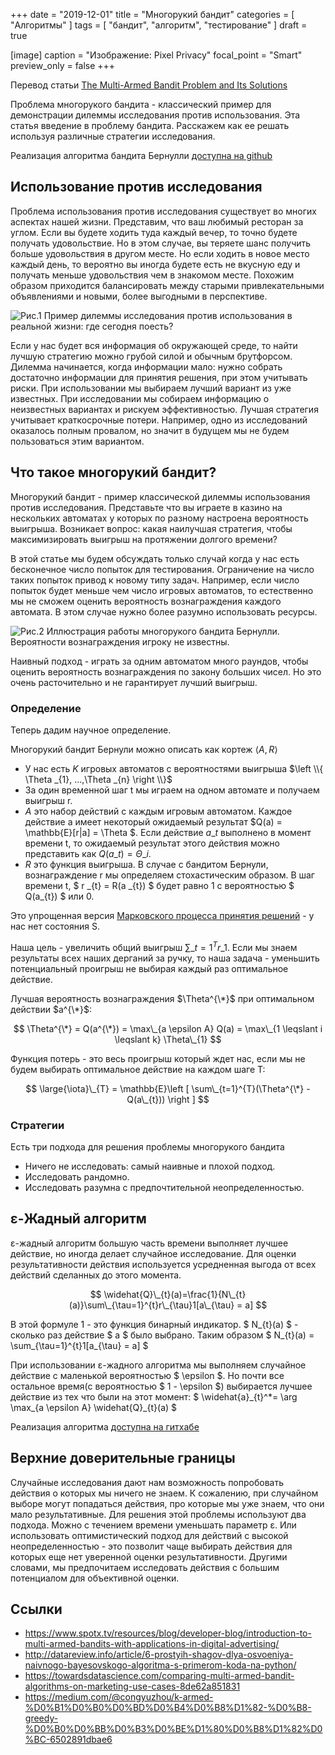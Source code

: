 +++
date = "2019-12-01"
title = "Многорукий бандит"
categories = [ "Алгоритмы" ]
tags = [ "бандит", "алгоритм", "тестирование" ]
draft = true

[image]
  caption = "Изображение: Pixel Privacy"
  focal_point = "Smart"
  preview_only = false
+++

Перевод статьи [The Multi-Armed Bandit Problem and Its Solutions](https://lilianweng.github.io/lil-log/2018/01/23/the-multi-armed-bandit-problem-and-its-solutions.html)

Проблема многорукого бандита - классический пример для демонстрации дилеммы исследования против использования. Эта статья введение в проблему бандита. Расскажем как ее решать используя различные стратегии исследования.

Реализация алгоритма бандита Бернулли [доступна на github](https://github.com/lilianweng/multi-armed-bandit)

<!--more-->

## Использование против исследования 

Проблема использования против исследования существует во многих аспектах нашей жизни. Представим, что ваш любимый ресторан за углом. Если вы будете ходить туда каждый вечер, то точно будете получать удовольствие. Но в этом случае, вы теряете шанс получить больше удовольствия в другом месте. Но если ходить в новое место каждый день, то вероятно вы иногда будете есть не вкусную еду и получать меньше удовольствия чем в знакомом месте. Похожим образом приходится балансировать между старыми привлекательными объявлениями и новыми, более выгодными в перспективе.

![Рис.1 Пример дилеммы исследования против использования в реальной жизни: где сегодня поесть?](/img/multi-armed-bandit/exploration_vs_exploitation.png)

Если у нас будет вся информация об окружающей среде, то найти лучшую стратегию можно грубой силой и обычным брутфорсом. Дилемма начинается, когда информации мало: нужно собрать достаточно информации для принятия решения, при этом учитывать риски. При использовании мы выбираем лучший вариант из уже известных. При исследовании мы собираем информацию о неизвестных вариантах и рискуем эффективностью. Лучшая стратегия учитывает краткосрочные потери. Например, одно из исследований оказалось полным провалом, но значит в будущем мы не будем пользоваться этим вариантом.

## Что такое многорукий бандит?

Многорукий бандит - пример классической дилеммы использования против исследования. Представьте что вы играете в казино на нескольких автоматах у которых по разному настроена вероятность выигрыша. Возникает вопрос: какая наилучшая стратегия, чтобы максимизировать выигрыш на протяжении долгого времени?

В этой статье мы будем обсуждать только случай когда у нас есть бесконечное число попыток для тестирования. Ограничение на число таких попыток привод к новому типу задач. Например, если число попыток будет меньше чем число игровых автоматов, то естественно мы не сможем оценить вероятность вознаграждения каждого автомата. В этом случае нужно 
более разумно использовать ресурсы.

![Рис.2 Иллюстрация работы многорукого бандита Бернулли. Вероятности вознаграждения игроку не известны.](/img/multi-armed-bandit/bern_bandit.png)

Наивный подход - играть за одним автоматом много раундов, чтобы оценить вероятность вознаграждения по закону больших чисел. Но это очень расточительно и не гарантирует лучший выигрыш.

### Определение

Теперь дадим научное определение.

Многорукий бандит Бернули можно описать как кортеж $\left \langle A, R \right \rangle$

* У нас есть $K$ игровых автоматов с вероятностями выигрыша $\left \\{ \Theta _{1}, ...,\Theta _{n} \right \\}$
* За один временной шаг t мы играем на одном автомате и получаем выигрыш r.
* $A$ это набор действий с каждым игровым автоматом. Каждое действие a имеет некоторый ожидаемый результат $Q(a) = \mathbb{E}[r|a] = \Theta $. Если действие $a \_{t}$ выполнено в момент времени t, то ожидаемый результат этого действия можно представить как $Q(a \_{t}) = \Theta \_{i}$.
* $R$ это функция выигрыша. В случае с бандитом Бернули, вознаграждение r мы определяем стохастическим образом. В шаг времени t, $ r \_{t} = R(a \_{t}) $ будет равно 1 с вероятностью $ Q(a\_{t}) $ или 0.

Это упрощенная версия [Марковского процесса принятия решений](https://bit.ly/1EtOqPO) - у нас нет состояния S.

Наша цель - увеличить общий выигрыш  $\sum\_{t=1}^{T}r\_{1}$. Если мы знаем результаты всех наших дерганий за ручку, то наша задача - уменьшить потенциальный проигрыш не выбирая каждый раз оптимальное действие.

Лучшая вероятность вознаграждения $\Theta^{\*}$ при оптимальном действии $a^{\*}$:

$$ \Theta^{\*} = Q(a^{\*}) = \max\_{a \epsilon A}  Q(a) = \max\_{1 \leqslant i \leqslant k} \Theta\_{1} $$

Функция потерь - это весь проигрыш который ждет нас, если мы не будем выбирать оптимальное действие на каждом шаге T:

$$ \large{\iota}\_{T} = \mathbb{E}\left [ \sum\_{t=1}^{T}(\Theta^{\*} - Q(a\_{t})) \right ] $$

### Стратегии

Есть три подхода для решения проблемы многорукого бандита

* Ничего не исследовать: самый наивные и плохой подход.
* Исследовать рандомно.
* Исследовать разумна с предпочтительной неопределенностью.

## ε-Жадный алгоритм

ε-жадный алгоритм большую часть времени выполняет лучшее действие, но иногда делает случайное исследование. Для оценки результативности действия используется усредненная выгода от всех действий сделанных до этого момента.

$$ \widehat{Q}\_{t}(a)=\frac{1}{N\_{t}(a)}\sum\_{\tau=1}^{t}r\_{\tau}1[a\_{\tau} = a] $$

В этой формуле 1 - это функция бинарный индикатор. $ N\_{t}(a) $ - сколько раз действие $ a $ было выбрано. Таким образом $ N\_{t}(a) = \sum\_{\tau=1}^{t}1[a\_{\tau} = a] $

При использовании ε-жадного алгоритма мы выполняем случайное действие с маленькой вероятностью $ \epsilon  $. Но почти все остальное время(с вероятностью $ 1 - \epsilon $) выбирается лучшее действие из тех что были на этот момент: $ \widehat{a}\_{t}^*= \arg \max_{a \epsilon A} \widehat{Q}\_{t}(a) $

Реализация алгоритма [доступна на гитхабе](https://github.com/lilianweng/multi-armed-bandit/blob/master/solvers.py#L45)

## Верхние доверительные границы

Случайные исследования дают нам возможность попробовать действия о которых мы ничего не знаем. К сожалению, при случайном выборе могут попадаться действия, про которые мы уже знаем, что они мало результативные. Для решения этой проблемы используют два подхода. Можно с течением времени уменьшать параметр ε. Или использовать оптимистический подход для действий с высокой неопределенностью - это позволит чаще выбирать действия для которых еще нет уверенной оценки результативности. Другими словами, мы предпочитаем исследовать действия с большим потенциалом для объективной оценки.



## Ссылки

* https://www.spotx.tv/resources/blog/developer-blog/introduction-to-multi-armed-bandits-with-applications-in-digital-advertising/
* http://datareview.info/article/6-prostyih-shagov-dlya-osvoeniya-naivnogo-bayesovskogo-algoritma-s-primerom-koda-na-python/
* https://towardsdatascience.com/comparing-multi-armed-bandit-algorithms-on-marketing-use-cases-8de62a851831
* https://medium.com/@congyuzhou/k-armed-%D0%B1%D0%B0%D0%BD%D0%B4%D0%B8%D1%82-%D0%B8-greedy-%D0%B0%D0%BB%D0%B3%D0%BE%D1%80%D0%B8%D1%82%D0%BC-6502891dbae6